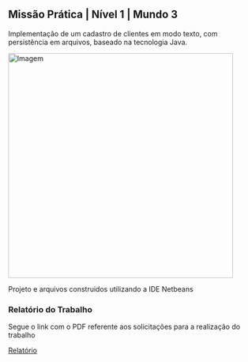 ## Missão Prática | Nível 1 | Mundo 3

Implementação de um cadastro de clientes em modo texto, com persistência em
arquivos, baseado na tecnologia Java.



<img src="https://imagensfree.com.br/wp-content/uploads/2019/12/logotipo-estacio-horizontal-com-sombra.jpg" title="" alt="Imagem" width="455">



Projeto e arquivos construidos utilizando a IDE Netbeans

### Relatório do Trabalho

Segue o link com o PDF referente aos solicitações para a realização do trabalho

[Relatório](https://github.com/juliomarquesjr/missao_pratica_1_mundo3_estacio_cadastroPOO/blob/main/Relatório%20Missão%20Pratica%201.pdfhttps://github.com/juliomarquesjr/missao_pratica_1_mundo3_estacio_cadastroPOO/blob/main/Relatório%20Missão%20Pratica%201.pdf)


